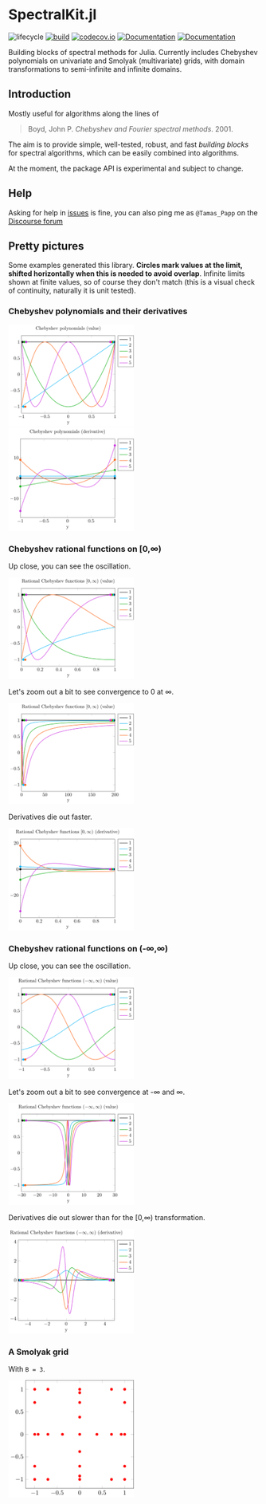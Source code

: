 # SpectralKit.jl

![lifecycle](https://img.shields.io/badge/lifecycle-experimental-orange.svg)
[![build](https://github.com/tpapp/SpectralKit.jl/workflows/CI/badge.svg)](https://github.com/tpapp/SpectralKit.jl/actions?query=workflow%3ACI)
[![codecov.io](http://codecov.io/github/tpapp/SpectralKit.jl/coverage.svg?branch=master)](http://codecov.io/github/tpapp/SpectralKit.jl?branch=master)
[![Documentation](https://img.shields.io/badge/docs-stable-blue.svg)](https://tpapp.github.io/SpectralKit.jl/stable)
[![Documentation](https://img.shields.io/badge/docs-master-blue.svg)](https://tpapp.github.io/SpectralKit.jl/dev)

Building blocks of spectral methods for Julia. Currently includes Chebyshev polynomials on univariate and Smolyak (multivariate) grids, with domain transformations to semi-infinite and infinite domains.

## Introduction

Mostly useful for algorithms along the lines of

> Boyd, John P. *Chebyshev and Fourier spectral methods*. 2001.

The aim is to provide simple, well-tested, robust, and fast *building blocks* for spectral algorithms, which can be easily combined into algorithms.

At the moment, the package API is experimental and subject to change.

## Help

Asking for help in [issues](https://github.com/tpapp/SpectralKit.jl/issues) is fine, you can also ping me as `@Tamas_Papp` on the [Discourse forum](https://discourse.julialang.org/)

## Pretty pictures

Some examples generated this library. **Circles mark values at the limit, shifted horizontally when this is needed to avoid overlap**. Infinite limits shown at finite values, so of course they don't match (this is a visual check of continuity, naturally it is unit tested).

### Chebyshev polynomials and their derivatives

<img src="docs/plots/chebyshev.png" width="50%">

<img src="docs/plots/chebyshev_deriv.png" width="50%">

### Chebyshev rational functions on [0,∞)

Up close, you can see the oscillation.

<img src="docs/plots/semiinf.png" width="50%">

Let's zoom out a bit to see convergence to 0 at ∞.

<img src="docs/plots/semiinf_birdseye.png" width="50%">

Derivatives die out faster.

<img src="docs/plots/semiinf_deriv.png" width="50%">

### Chebyshev rational functions on (-∞,∞)

Up close, you can see the oscillation.

<img src="docs/plots/inf.png" width="50%">

Let's zoom out a bit to see convergence at -∞ and ∞.

<img src="docs/plots/inf_birdseye.png" width="50%">

Derivatives die out slower than for the [0,∞) transformation.

<img src="docs/plots/inf_deriv.png" width="50%">

### A Smolyak grid

With `B = 3`.

<img src="docs/plots/smolyak_grid.png" width="50%">
